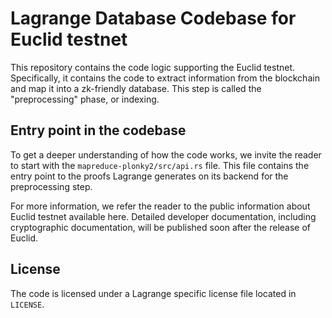 # Lagrange Database Codebase for Euclid testnet

This repository contains the code logic supporting the Euclid testnet. Specifically, it contains the code to extract information from the 
blockchain and map it into a zk-friendly database. This step is called the "preprocessing" phase, or indexing. 


## Entry point in the codebase

To get a deeper understanding of how the code works, we invite the reader to start with the `mapreduce-plonky2/src/api.rs` file. 
This file contains the entry point to the proofs Lagrange generates on its backend for the preprocessing step.

For more information, we refer the reader to the public information about Euclid testnet available here. 
Detailed developer documentation, including cryptographic documentation, will be published soon after the release of Euclid.

## License

The code is licensed under a Lagrange specific license file located in `LICENSE`.
